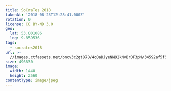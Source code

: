 ```yaml
---
title: SoCraTes 2018
takenAt: '2018-08-23T12:28:41.000Z'
rotation: 0
license: CC BY-ND 3.0
geo:
  lat: 53.001086
  lng: 9.859536
tags:
  - socrates2018
url: >-
  //images.ctfassets.net/bncv3c2gt878/4qOaDJyeNN92kNvBrDF3pM/34592af5f5380692d1224ed12366a97b/socrates-2018_42595121600_o
size: 496830
image:
  width: 1440
  height: 2560
contentType: image/jpeg
---
```


